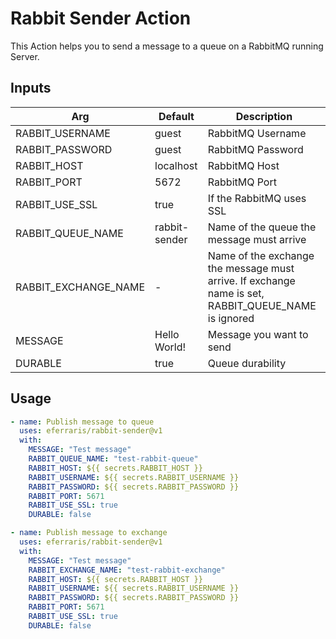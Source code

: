 # Rabbit Sender Action

This Action helps you to send a message to a queue on a RabbitMQ running Server.

## Inputs
| Arg                  | Default       | Description                                                                                         |
|----------------------|---------------|-----------------------------------------------------------------------------------------------------|
| RABBIT_USERNAME      | guest         | RabbitMQ Username                                                                                   |
| RABBIT_PASSWORD      | guest         | RabbitMQ Password                                                                                   |
| RABBIT_HOST          | localhost     | RabbitMQ Host                                                                                       |
| RABBIT_PORT          | 5672          | RabbitMQ Port                                                                                       |
| RABBIT_USE_SSL       | true          | If the RabbitMQ uses SSL                                                                            |
| RABBIT_QUEUE_NAME    | rabbit-sender | Name of the queue the message must arrive                                                           |
| RABBIT_EXCHANGE_NAME | -             | Name of the exchange the message must arrive. If exchange name is set, RABBIT_QUEUE_NAME is ignored |
| MESSAGE              | Hello World!  | Message you want to send                                                                            |
| DURABLE              | true          | Queue durability                                                                                    |

## Usage
```yaml
- name: Publish message to queue
  uses: eferraris/rabbit-sender@v1
  with:
    MESSAGE: "Test message"
    RABBIT_QUEUE_NAME: "test-rabbit-queue"
    RABBIT_HOST: ${{ secrets.RABBIT_HOST }}
    RABBIT_USERNAME: ${{ secrets.RABBIT_USERNAME }}
    RABBIT_PASSWORD: ${{ secrets.RABBIT_PASSWORD }}
    RABBIT_PORT: 5671
    RABBIT_USE_SSL: true
    DURABLE: false
```

```yaml
- name: Publish message to exchange
  uses: eferraris/rabbit-sender@v1
  with:
    MESSAGE: "Test message"
    RABBIT_EXCHANGE_NAME: "test-rabbit-exchange"
    RABBIT_HOST: ${{ secrets.RABBIT_HOST }}
    RABBIT_USERNAME: ${{ secrets.RABBIT_USERNAME }}
    RABBIT_PASSWORD: ${{ secrets.RABBIT_PASSWORD }}
    RABBIT_PORT: 5671
    RABBIT_USE_SSL: true
    DURABLE: false
```
